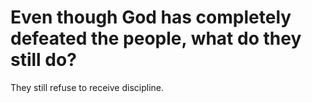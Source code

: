 # Even though God has completely defeated the people, what do they still do?

They still refuse to receive discipline.
